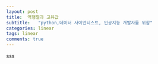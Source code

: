 ```yaml
---
layout: post
title:  역행렬과 고유값
subtitle:   "python,데이터 사이언티스트, 인공지능 개발자를 위함"
categories: linear
tags: linear
comments: true
---
```

sss